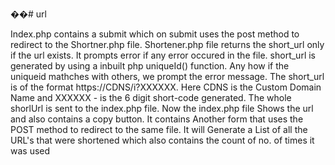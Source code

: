 ��# url

Index.php contains a submit which on submit uses the post method to redirect to the Shortner.php file.
Shortener.php file returns the short_url only if the url exists. It prompts error if any error occured in the file.
short_url is generated by using a inbuilt php uniqueId() function. Any how if the uniqueid mathches with others, we prompt the error message.
The short_url is of the format https://CDNS/i?XXXXXX. Here CDNS is the Custom Domain Name and XXXXXX - is the 6 digit short-code generated.
The whole shorlUrl is sent to the index.php file. Now the index.php file Shows the url and also contains a copy button. 
It contains Another form that uses the POST method to redirect to the same file.
It will Generate a List of all the URL's that were shortened which also contains the count of no. of times it was used
